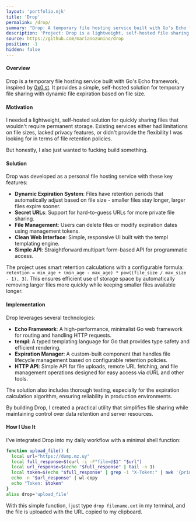```yaml
---
layout: 'portfolio.njk'
title: 'Drop'
permalink: /drop/
summary: "Drop: A temporary file hosting service built with Go's Echo framework"
description: 'Project: Drop is a lightweight, self-hosted file sharing service inspired by 0x0.st that provides temporary file hosting with dynamic expiration'
source: https://github.com/marianozunino/drop
position: -1
hidden: false
---
```


#### Overview

Drop is a temporary file hosting service built with Go's Echo framework, inspired by [0x0.st](https://0x0.st/). It provides a simple, self-hosted solution for temporary file sharing with dynamic file expiration based on file size.

#### Motivation

I needed a lightweight, self-hosted solution for quickly sharing files that wouldn't require permanent storage. Existing services either had limitations on file sizes, lacked privacy features, or didn't provide the flexibility I was looking for in terms of file retention policies.

But honestly, I also just wanted to fucking build something.

#### Solution

Drop was developed as a personal file hosting service with these key features:

- **Dynamic Expiration System**: Files have retention periods that automatically adjust based on file size - smaller files stay longer, larger files expire sooner.
- **Secret URLs**: Support for hard-to-guess URLs for more private file sharing.
- **File Management**: Users can delete files or modify expiration dates using management tokens.
- **Clean Web Interface**: Simple, responsive UI built with the templ templating engine.
- **Simple API**: Straightforward multipart form-based API for programmatic access.

The project uses smart retention calculations with a configurable formula: `retention = min_age + (min_age - max_age) * pow((file_size / max_size - 1), 3)`. This ensures efficient use of storage space by automatically removing larger files more quickly while keeping smaller files available longer.

#### Implementation

Drop leverages several technologies:

- **Echo Framework**: A high-performance, minimalist Go web framework for routing and handling HTTP requests.
- **templ**: A typed templating language for Go that provides type safety and efficient rendering.
- **Expiration Manager**: A custom-built component that handles file lifecycle management based on configurable retention policies.
- **HTTP API**: Simple API for file uploads, remote URL fetching, and file management operations designed for easy access via cURL and other tools.

The solution also includes thorough testing, especially for the expiration calculation algorithm, ensuring reliability in production environments.

By building Drop, I created a practical utility that simplifies file sharing while maintaining control over data retention and server resources.

#### How I Use It

I've integrated Drop into my daily workflow with a minimal shell function:

```bash
function upload_file() {
  local url="https://dump.mz.uy"
  local full_response=$(curl -i -F"file=@$1" "$url")
  local url_response=$(echo "$full_response" | tail -n 1)
  local token=$(echo "$full_response" | grep -i "X-Token:" | awk '{print $2}' | tr -d '\r')
  echo -n "$url_response" | wl-copy
  echo "Token: $token"
}
alias drop='upload_file'
```

With this simple function, I just type `drop filename.ext` in my terminal, and the file is uploaded with the URL copied to my clipboard.
